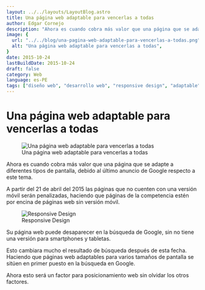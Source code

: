 ```yaml
---
layout: ../../layouts/LayoutBlog.astro
title: Una página web adaptable para vencerlas a todas
author: Edgar Cornejo
description: "Ahora es cuando cobra más valor que una página que se adapte a diferentes tipos de pantalla, debido al último anuncio de Google respecto a este tema. A partir del 21 de abril del 2015 las páginas que no cuenten con una versión móvil serán penalizadas, haciendo que páginas de la competencia estén por encina de páginas web sin versión móvil."
image: {
  url: "../../blog/una-pagina-web-adaptable-para-vencerlas-a-todas.png",
  alt: "Una página web adaptable para vencerlas a todas",
}  
date: 2015-10-24
lastBuildDate: 2015-10-24
draft: false
category: Web
language: es-PE
tags: ["diseño web", "desarrollo web", "responsive design", "adaptable"]
---
```


# Una página web adaptable para vencerlas a todas

<figure>
  <img src="../../blog/una-pagina-web-adaptable-para-vencerlas-a-todas.png" alt="Una página web adaptable para vencerlas a todas"/>
  <figcaption>Una página web adaptable para vencerlas a todas</figcaption>
</figure>

Ahora es cuando cobra más valor que una página que se adapte a diferentes tipos de pantalla, debido al último anuncio de Google respecto a este tema.

A partir del 21 de abril del 2015 las páginas que no cuenten con una versión móvil serán penalizadas, haciendo que páginas de la competencia estén por encina de páginas web sin versión móvil.

<figure>
  <img src="../../blog/edgarcornejo-responsive-design.png" alt="Responsive Design"/>
  <figcaption>Responsive Design</figcaption>
</figure>

Su página web puede desaparecer en la búsqueda de Google, sin no tiene una versión para smartphones y tabletas.

Esto cambiara mucho el resultado de búsqueda después de esta fecha. Haciendo que páginas web adaptables para varios tamaños de pantalla se sitúen en primer puesto en la búsqueda en Google.

Ahora esto será un factor para posicionamiento web sin olvidar los otros factores.